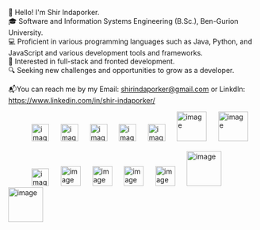 

👋  Hello! I'm Shir Indaporker.</br>
🎓  Software and Information Systems Engineering (B.Sc.), Ben-Gurion University.</br>
💻  Proficient in various programming languages such as Java, Python, and JavaScript and various development tools and frameworks.</br>
👀  Interested in full-stack and fronted development.</br>
🔍  Seeking new challenges and opportunities to grow as a developer.

📬You can reach me by my Email: shirindaporker@gmail.com or LinkdIn: https://www.linkedin.com/in/shir-indaporker/</br>
<p >
<span class="padding-right-1em">
&nbsp;&nbsp;&nbsp;&nbsp;&nbsp;&nbsp;&nbsp;&nbsp;&nbsp;&nbsp;&nbsp;
<img width="35" alt="image" src="https://user-images.githubusercontent.com/25181517/192106070-46255bcf-65e6-4c6b-a296-bf8d0d8fb2a7.png">&nbsp;&nbsp;&nbsp;&nbsp;&nbsp;
<img width="35" alt="image" src="https://user-images.githubusercontent.com/25181517/192106073-90fffafe-3562-4ff9-a37e-c77a2da0ff58.png">&nbsp;&nbsp;&nbsp;&nbsp;&nbsp;
<img width="35" alt="image" src="https://user-images.githubusercontent.com/25181517/121405384-444d7300-c95d-11eb-959f-913020d3bf90.png">&nbsp;&nbsp;&nbsp;&nbsp;&nbsp;
<img width="35" alt="image" src="https://user-images.githubusercontent.com/25181517/117201156-9a724800-adec-11eb-9a9d-3cd0f67da4bc.png">&nbsp;&nbsp;&nbsp;&nbsp;&nbsp;
<img width="35" alt="image" src="https://user-images.githubusercontent.com/25181517/183423507-c056a6f9-1ba8-4312-a350-19bcbc5a8697.png">&nbsp;&nbsp;&nbsp;&nbsp;&nbsp;
<img width="60" alt="image" src="https://user-images.githubusercontent.com/25181517/183896128-ec99105a-ec1a-4d85-b08b-1aa1620b2046.png">&nbsp;&nbsp;&nbsp;&nbsp;&nbsp;
<img width="60" alt="image" src="https://user-images.githubusercontent.com/25181517/182884177-d48a8579-2cd0-447a-b9a6-ffc7cb02560e.png">&nbsp;&nbsp;&nbsp;<br><br>
&nbsp;&nbsp;&nbsp;&nbsp;&nbsp;&nbsp;&nbsp;&nbsp;&nbsp;&nbsp;&nbsp;
<img width="35" alt="image" src="https://user-images.githubusercontent.com/25181517/117447155-6a868a00-af3d-11eb-9cfe-245df15c9f3f.png">&nbsp;&nbsp;&nbsp;&nbsp;&nbsp;
<img width="40" alt="image" src="https://user-images.githubusercontent.com/25181517/183568594-85e280a7-0d7e-4d1a-9028-c8c2209e073c.png">&nbsp;&nbsp;&nbsp;&nbsp;&nbsp;
<img width="40" alt="image" src="https://user-images.githubusercontent.com/25181517/192158954-f88b5814-d510-4564-b285-dff7d6400dad.png">&nbsp;&nbsp;&nbsp;&nbsp;&nbsp;
<img width="40" alt="image" src="https://user-images.githubusercontent.com/25181517/183898674-75a4a1b1-f960-4ea9-abcb-637170a00a75.png">&nbsp;&nbsp;&nbsp;&nbsp;&nbsp;
<img width="40" alt="image" src="https://user-images.githubusercontent.com/25181517/117448124-a2da9800-af3e-11eb-85d2-bd1b69b65603.png">&nbsp;&nbsp;&nbsp;&nbsp;&nbsp;
<img width="70" alt="image" src="https://github.com/shirinda6/shirinda6/assets/81624047/eb04ba7f-32a9-4000-a5c7-97541a45c9ec">&nbsp;&nbsp;&nbsp;&nbsp;&nbsp;
<img width="70" alt="image" src="https://github.com/shirinda6/shirinda6/assets/81624047/3608560c-6cff-496b-9034-b878ac36dfeb">&nbsp;&nbsp;&nbsp;


</span>
</p>
